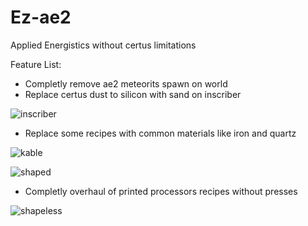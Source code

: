 # Ez-ae2
Applied Energistics without certus limitations

Feature List:
- Completly remove ae2 meteorits spawn on world
- Replace certus dust to silicon with sand on inscriber

![inscriber](https://github.com/user-attachments/assets/898aa833-414f-481a-9ec6-ece0d1905d19)

- Replace some recipes with common materials like iron and quartz

![kable](https://github.com/user-attachments/assets/85bec26a-351b-4854-8a21-2db39edf250a)

![shaped](https://github.com/user-attachments/assets/d025b2d5-14c6-4d25-b487-1f00397dcb87)

- Completly overhaul of printed processors recipes without presses

![shapeless](https://github.com/user-attachments/assets/fa79436f-c069-41e4-a308-9d6655c902e9)
